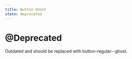 ```yaml
---
title: Button Ghost
state: deprecated
---
```


# @Deprecated
Outdated and should be replaced with button-regular--ghost.
